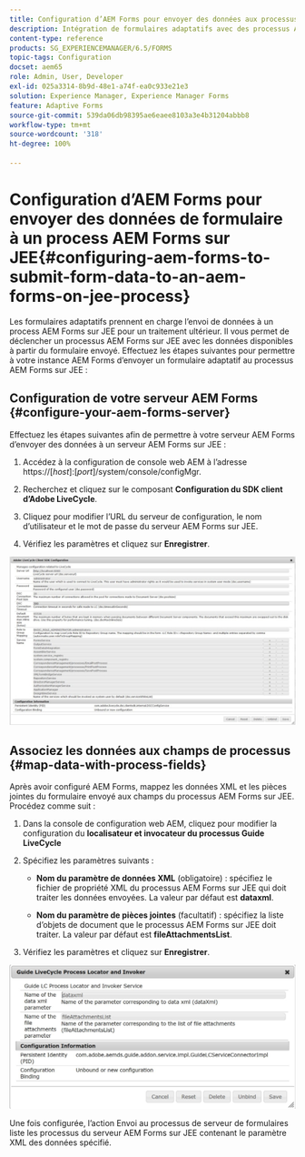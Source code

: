 ```yaml
---
title: Configuration d’AEM Forms pour envoyer des données aux processus AEM Forms sur JEE
description: Intégration de formulaires adaptatifs avec des processus AEM Forms sur JEE pour le traitement des données de formulaire.
content-type: reference
products: SG_EXPERIENCEMANAGER/6.5/FORMS
topic-tags: Configuration
docset: aem65
role: Admin, User, Developer
exl-id: 025a3314-8b9d-48e1-a74f-ea0c933e21e3
solution: Experience Manager, Experience Manager Forms
feature: Adaptive Forms
source-git-commit: 539da06db98395ae6eaee8103a3e4b31204abbb8
workflow-type: tm+mt
source-wordcount: '318'
ht-degree: 100%

---
```


# Configuration d’AEM Forms pour envoyer des données de formulaire à un process AEM Forms sur JEE{#configuring-aem-forms-to-submit-form-data-to-an-aem-forms-on-jee-process}

Les formulaires adaptatifs prennent en charge l’envoi de données à un process AEM Forms sur JEE pour un traitement ultérieur. Il vous permet de déclencher un processus AEM Forms sur JEE avec les données disponibles à partir du formulaire envoyé. Effectuez les étapes suivantes pour permettre à votre instance AEM Forms d’envoyer un formulaire adaptatif au processus AEM Forms sur JEE :

## Configuration de votre serveur AEM Forms {#configure-your-aem-forms-server}

Effectuez les étapes suivantes afin de permettre à votre serveur AEM Forms d’envoyer des données à un serveur AEM Forms sur JEE :

1. Accédez à la configuration de console web AEM à l’adresse https://[*host*]:[*port*]/system/console/configMgr.

1. Recherchez et cliquez sur le composant **Configuration du SDK client d’Adobe LiveCycle**.
1. Cliquez pour modifier l’URL du serveur de configuration, le nom d’utilisateur et le mot de passe du serveur AEM Forms sur JEE.
1. Vérifiez les paramètres et cliquez sur **Enregistrer**.

![Configuration de SDK client Adobe LiveCycle](assets/clientsdkconfiguration.jpg)

## Associez les données aux champs de processus {#map-data-with-process-fields}

Après avoir configuré AEM Forms, mappez les données XML et les pièces jointes du formulaire envoyé aux champs du processus AEM Forms sur JEE. Procédez comme suit :

1. Dans la console de configuration web AEM, cliquez pour modifier la configuration du **localisateur et invocateur du processus Guide LiveCycle**
1. Spécifiez les paramètres suivants :

   * **Nom du paramètre de données XML** (obligatoire) : spécifiez le fichier de propriété XML du processus AEM Forms sur JEE qui doit traiter les données envoyées. La valeur par défaut est **dataxml**.

   * **Nom du paramètre de pièces jointes** (facultatif) : spécifiez la liste d’objets de document que le processus AEM Forms sur JEE doit traiter. La valeur par défaut est **fileAttachmentsList**.

1. Vérifiez les paramètres et cliquez sur **Enregistrer**.

![Localisateur et invocateur du processus Guide LiveCycle](assets/test3.jpg)

Une fois configurée, l’action Envoi au processus de serveur de formulaires liste les processus du serveur AEM Forms sur JEE contenant le paramètre XML des données spécifié.
